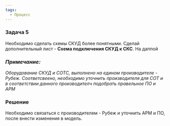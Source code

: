 ```yaml
---
tags:
  - Процесс
---
```

### Задача 5
Необходимо сделать схемы СКУД более понятными. Сделай дополнительный лист - **Схема подключения СКУД к СКС**. На даппой

### *Примечание:*
*Оборудование СКУД и СОТС, выполнено на едином производителе - Рубеж. Соответсвеено, необходимо уточнить производителя для СОТ и в соответствии данного производителч подобрать правельное ПО и АРМ*




### Решение
Необходимо связаться с производителем - Рубеж и уточнить АРМ и ПО, после внести изменения в модель.
